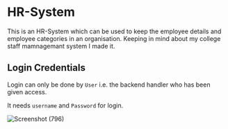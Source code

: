 # HR-System
This is an HR-System which can be used to keep the employee details and employee categories in an organisation. Keeping in mind about my college staff mamnagemant system I made it. 

## Login Credentials

Login can only be done by `User` i.e. the backend handler who has been given access.

It needs `username` and `Password` for login. 

![Screenshot (796)](https://user-images.githubusercontent.com/70569920/127445930-c184f748-e1cf-4b2d-b6b1-5a05d59e5fa8.png)

